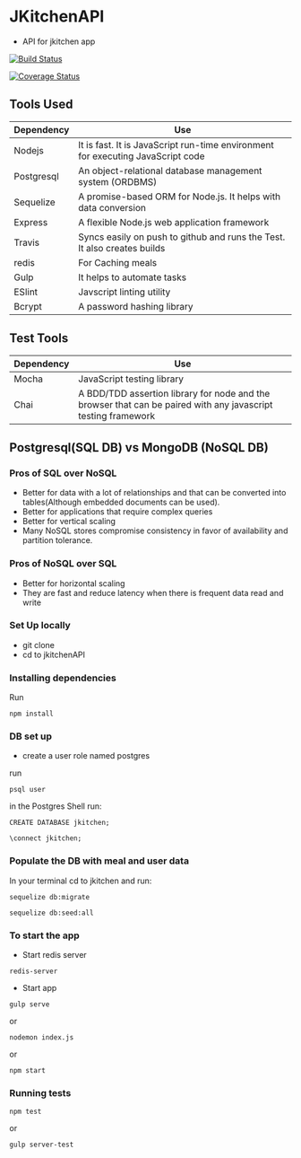 # JKitchenAPI
* API for jkitchen app


[![Build Status](https://travis-ci.org/andela-joladimeji/jkitchenAPI.svg?branch=master)](https://travis-ci.org/andela-joladimeji/jkitchenAPI)

[![Coverage Status](https://coveralls.io/repos/github/andela-joladimeji/jkitchenAPI/badge.svg?branch=master)](https://coveralls.io/github/andela-joladimeji/jkitchenAPI?branch=master)

## Tools Used
| **Dependency** | **Use** |
|----------|-------|
|Nodejs|It is fast. It is JavaScript run-time environment for executing JavaScript code|
|Postgresql| An object-relational database management system (ORDBMS)|
|Sequelize|A promise-based ORM for Node.js. It helps with data conversion|
|Express| A flexible Node.js web application framework|
|Travis| Syncs easily on push to github and runs the Test. It also creates builds|
|redis| For Caching meals|
|Gulp|It helps to automate tasks|
|ESlint|Javscript linting utility|
|Bcrypt|A password hashing library|


## Test Tools
| **Dependency** | **Use** |
|----------|-------|
|Mocha| JavaScript testing library |
|Chai|A BDD/TDD assertion library for node and the browser that can be paired with any javascript testing framework|

## Postgresql(SQL DB) vs MongoDB (NoSQL DB)
### Pros of SQL over NoSQL
* Better for data with a lot of relationships and that can be converted into tables(Although embedded documents can be used).
* Better for applications that require complex queries
* Better for vertical scaling
* Many NoSQL stores compromise consistency in favor of availability and partition tolerance.

### Pros of NoSQL over SQL
* Better for horizontal scaling
* They are fast and reduce latency when there is frequent data read and write


### Set Up locally
* git clone
* cd to jkitchenAPI

### Installing dependencies
Run
```
npm install
```

### DB set up
* create a user role named postgres

run
```
psql user
```
in the Postgres Shell run:
```
CREATE DATABASE jkitchen;
```
```
\connect jkitchen;
```

### Populate the DB with meal and user data
In your terminal cd to jkitchen and run:
```
sequelize db:migrate
```
```
sequelize db:seed:all
```


### To start the app
* Start redis server
```
redis-server 
```
* Start app
```
gulp serve
```
or
```
nodemon index.js
```
or 
```
npm start
```


### Running tests
```
npm test
```
or
```
gulp server-test 
```